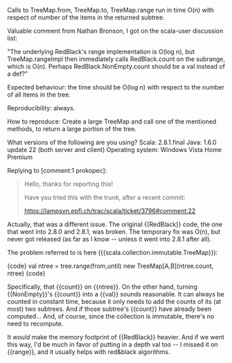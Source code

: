 Calls to TreeMap.from, TreeMap.to, TreeMap.range run in time O(n) with respect of number of the items in the returned subtree. 

Valuable comment from Nathan Bronson, I got on the scala-user discussion list:

"The underlying RedBlack's range implementation is O(log n), but
TreeMap.rangeImpl then immediately calls RedBlack.count on the subrange, which is O(n).  Perhaps RedBlack.NonEmpty.count should be a val instead of a def?"

Expected behaviour: the time should be O(log n) with respect to the number of all items in the tree. 

Reproducibility: always. 

How to reproduce: Create a large TreeMap and call one of the mentioned methods, to return a large portion of the tree. 

What versions of the following are you using?
Scala: 2.8.1.final
Java: 1.6.0 update 22 (both server and client)
Operating system: Windows Vista Home Premium

Replying to [comment:1 prokopec]:
> Hello, thanks for reporting this!
> 
> Have you tried this with the trunk, after a recent commit:
> 
> https://lampsvn.epfl.ch/trac/scala/ticket/3796#comment:22

Actually, that was a different issue. The original {{RedBlack}} code, the one that went into 2.8.0 and 2.8.1, was broken. The temporary fix was O(n), but never got released (as far as I know -- unless it went into 2.8.1 after all).

The problem referred to is here ({{scala.collection.immutable.TreeMap}}):

{code}
    val ntree = tree.range(from,until)
    new TreeMap[A,B](ntree.count, ntree)
{code}


Specifically, that {{count}} on {{ntree}}. On the other hand, turning {{NonEmpty}}'s {{count}} into a {{val}} sounds reasonable. It can always be counted in constant time, because it only needs to add the counts of its (at most) two subtrees. And if those subtree's {{count}} have already been computed... And, of course, since the collection is immutable, there's no need to recompute.

It _would_ make the memory footprint of {{RedBlack}} heavier. And if we went this way, I'd be much in favor of putting in a depth val too -- I missed it on {{range}}, and it usually helps with red&black algorithms.
